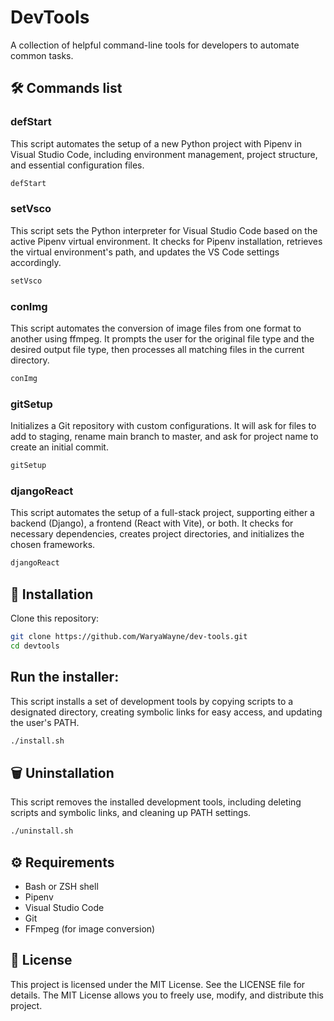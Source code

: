 # DevTools
A collection of helpful command-line tools for developers to automate common tasks.

## 🛠 Commands list

### defStart 
This script automates the setup of a new Python project with Pipenv in Visual Studio Code, including environment management, project structure, and essential configuration files.
```bash
defStart
```

### setVsco
This script sets the Python interpreter for Visual Studio Code based on the active Pipenv virtual environment. It checks for Pipenv installation, retrieves the virtual environment's path, and updates the VS Code settings accordingly.
```bash
setVsco
```

### conImg
This script automates the conversion of image files from one format to another using ffmpeg. It prompts the user for the original file type and the desired output file type, then processes all matching files in the current directory.
```bash
conImg
```

### gitSetup
Initializes a Git repository with custom configurations. It will ask for files to add to staging, rename main branch to master, and ask for project name to create an initial commit. 
```bash
gitSetup
```

### djangoReact
This script automates the setup of a full-stack project, supporting either a backend (Django), a frontend (React with Vite), or both. It checks for necessary dependencies, creates project directories, and initializes the chosen frameworks.
```bash
djangoReact
```

## 🚀 Installation
Clone this repository:
```bash
git clone https://github.com/WaryaWayne/dev-tools.git
cd devtools
```

## Run the installer:
This script installs a set of development tools by copying scripts to a designated directory, creating symbolic links for easy access, and updating the user's PATH.
```bash
./install.sh
```

## 🗑 Uninstallation
This script removes the installed development tools, including deleting scripts and symbolic links, and cleaning up PATH settings.
```bash
./uninstall.sh
```

## ⚙️ Requirements
- Bash or ZSH shell
- Pipenv
- Visual Studio Code
- Git
- FFmpeg (for image conversion)

## 📝 License
This project is licensed under the MIT License. See the LICENSE file for details. The MIT License allows you to freely use, modify, and distribute this project.
